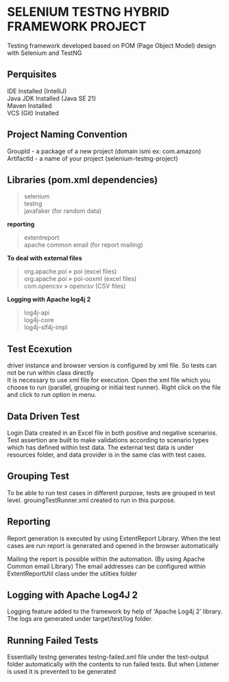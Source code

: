 # SELENIUM TESTNG HYBRID FRAMEWORK PROJECT

Testing framework developed based on POM (Page Object Model) design with Selenium and TestNG

## Perquisites

IDE Installed (IntelliJ)  
Java JDK Installed (Java SE 21)  
Maven Installed  
VCS (Git) Installed  

## Project Naming Convention

GroupId - a package of a new project (domain ismi ex: com.amazon)  
ArtifactId - a name of your project (selenium-testng-project)  

## Libraries (pom.xml dependencies)

> selenium   
> testng  
> javafaker (for random data)

**reporting**
> extentreport   
> apache common email (for report mailing) 
> 
**To deal with external files**
> org.apache.poi » poi (excel files)  
> org.apache.poi » poi-ooxml (excel files)  
>com.opencsv » opencsv (CSV files)  

**Logging  with Apache log4j 2**
> log4j-api   
> log4j-core  
> log4j-slf4j-impl  

## Test Ecexution
driver instance and browser version is configured by xml file. So tests can not be run within class directly  
It is necessary to use xml file for execution.
Open the xml file which you choose to run (parallel, grouping or initial test runner). Right click on the file and click to run option in menu.

## Data Driven Test
Login Data created in an Excel file in both positive and negative scenarios. Test assertion are built to make validations according to scenario types which has defined within test data. 
The external test data is under resources folder,  and data provider is in the same clas with test cases.

## Grouping Test
To be able to run test cases in different purpose, tests are grouped in test level.
grouingTestRunner.xml created to run in this purpose.


## Reporting
Report generation is executed by using ExtentReport Library.
When the test cases are run report is generated and opened in the browser automatically

Mailing the report is possible within the automation. (By using Apache Common email Library)
The email addresses  can be configured within ExtentReportUtil class under the utilties folder


## Logging with Apache Log4J 2

Logging feature added to the framework by help of 'Apache Log4j 2' library.  
The logs are generated under target/test/log folder.

## Running Failed Tests

Essentially testng generates testng-failed.xml file under the test-output folder automatically with the contents to run failed tests.
But when Listener is used it is prevented to be generated

